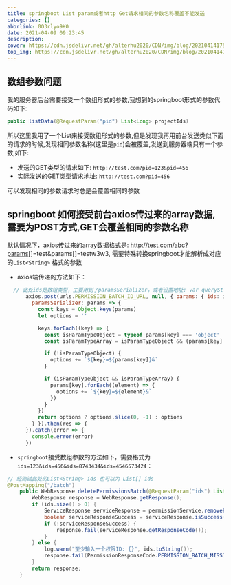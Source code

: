 ```yaml
---
title: springboot List param或者http Get请求相同的参数名称覆盖不能发送
categories: []
abbrlink: 0O3rlyo9K0
date: 2021-04-09 09:23:45
description:
cover: https://cdn.jsdelivr.net/gh/alterhu2020/CDN/img/blog/20210414175757.jpeg
top_img: https://cdn.jsdelivr.net/gh/alterhu2020/CDN/img/blog/20210414175757.jpeg
---
```


## 数组参数问题

我的服务器后台需要接受一个数组形式的参数,我想到的springboot形式的参数代码如下:

```java
public listData(@RequestParam("pid") List<Long> projectIds)
```

所以这里我用了一个List来接受数组形式的参数,但是发现我再用前台发送类似下面的请求的时候,发现相同参数名称(这里是`pid`)会被覆盖,发送到服务器端只有一个参数,如下:

- 发送的GET类型的请求如下: `http://test.com?pid=123&pid=456`
- 实际发送的GET类型请求地址: `http://test.com?pid=456`

可以发现相同的参数请求时总是会覆盖相同的参数

## springboot 如何接受前台axios传过来的array数据,需要为POST方式,GET会覆盖相同的参数名称

默认情况下，axios传过来的array数据格式是: <http://test.com/abc?params>[]=test&params[]=testw3w3, 需要特殊转换springboot才能解析成对应的`List<String>` 格式的参数

- axios端传递的方法如下：

```js
  // 此处ids是数组类型，主要用到了paramsSerializer，或者设置地址: var queryString = Object.keys(params).map(key => key + '=' + params[key]).join('&');
      axios.post(urls.PERMISSION_BATCH_ID_URL, null, { params: { ids: ids },
        paramsSerializer: params => {
          const keys = Object.keys(params)
          let options = ''

          keys.forEach((key) => {
            const isParamTypeObject = typeof params[key] === 'object'
            const isParamTypeArray = isParamTypeObject && (params[key].length >= 0)

            if (!isParamTypeObject) {
              options += `${key}=${params[key]}&`
            }

            if (isParamTypeObject && isParamTypeArray) {
              params[key].forEach((element) => {
                options += `${key}=${element}&`
              })
            }
          })
          return options ? options.slice(0, -1) : options
        } }).then(res => {
      }).catch(error => {
        console.error(error)
      })

```

- `springboot`接受数组参数的方法如下，需要格式为`ids=123&ids=456&ids=8743434&ids=4546573424`：

```java
// 经测试此处的List<String> ids 也可以为 List[] ids
@PostMapping("/batch")
    public WebResponse deletePermissionsBatch(@RequestParam("ids") List<String> ids) {
        WebResponse response = WebResponse.getResponse();
        if (ids.size() > 0) {
            ServiceResponse serviceResponse = permissionService.removePermissionBatch(ids);
            boolean serviceResponseSuccess = serviceResponse.isSuccess();
            if (!serviceResponseSuccess) {
                response.fail(serviceResponse.getResponseCode());
            }
        } else {
            log.warn("至少输入一个权限ID: {}", ids.toString());
            response.fail(PermissionResponseCode.PERMISSION_BATCH_MISSING);
        }
        return response;
    }
```
